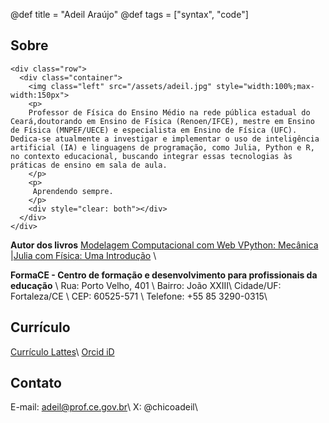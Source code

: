 @def title = "Adeil Araújo"
@def tags = ["syntax", "code"]

## Sobre

~~~
<div class="row">
  <div class="container">
    <img class="left" src="/assets/adeil.jpg" style="width:100%;max-width:150px">
    <p>
    Professor de Física do Ensino Médio na rede pública estadual do Ceará,doutorando em Ensino de Física (Renoen/IFCE), mestre em Ensino de Física (MNPEF/UECE) e especialista em Ensino de Física (UFC). Dedica-se atualmente a investigar e implementar o uso de inteligência artificial (IA) e linguagens de programação, como Julia, Python e R, no contexto educacional, buscando integrar essas tecnologias às práticas de ensino em sala de aula.
    </p>
    <p>
     Aprendendo sempre. 
    </p>
    <div style="clear: both"></div>      
  </div>
</div>
~~~

**Autor dos livros** [Modelagem Computacional com Web VPython: Mecânica](https://lfeditorial.com.br/produto/modelagem-computacional-com-web-vpython-mecanica-2/) |[Julia com Física: Uma Introdução](https://www.seduc.ce.gov.br/wp-content/uploads/sites/37/2023/09/Ebook-02-Julia-com-Fisica.pdf) \\

**FormaCE - Centro de formação e desenvolvimento para profissionais da educação** \\
Rua: Porto Velho, 401 \\
Bairro: João XXIII\\
Cidade/UF: Fortaleza/CE \\
CEP: 60525-571 \\
Telefone: +55 85 3290-0315\\

## Currículo

[Currículo Lattes](https://lattes.cnpq.br/0907363871243704)\\
[Orcid iD](https://orcid.org/0000-0002-5368-6814)

## Contato

E-mail: adeil@prof.ce.gov.br\\
X: @chicoadeil\\
